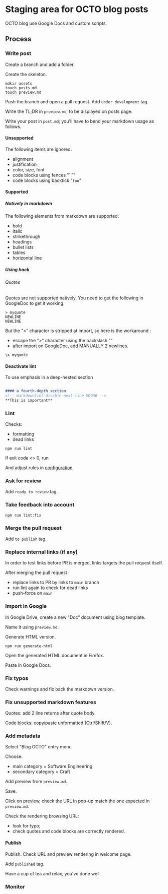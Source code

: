 # Staging area for OCTO blog posts

OCTO blog use Google Docs and custom scripts.

## Process

### Write post

Create a branch and add a folder.

Create the skeleton.
```shell
mdkir assets
touch posts.md
touch preview.md
```

Push the branch and open a pull request.
Add `under development` tag.

Write the TL;DR in `preview.md`, to be displayed on posts page.

Write your post in `post.md`; you'll have to bend your markdown usage as follows.

#### Unsupported

The following items are ignored:

- alignment
- justification
- color, size, font
- code blocks using fences "```"
- code blocks using backtick "`foo`"

#### Supported

##### Natively in markdown

The following elements from markdown are supported:

- bold
- italic
- strikethrough
- headings
- bullet lists
- tables
- horizontal line

##### Using hack

###### Quotes

Quotes are not supported natively.
You need to get the following in GoogleDoc to get it working.

```text
> myquote
NEWLINE
NEWLINE
```

But the ">" character is stripped at import, so here is the workaround :

- escape the ">" character using the backslash "\"
- after import on GoogleDoc, add MANUALLY 2 newlines.

```text
\> myquote
```

#### Deactivate lint

To use emphasis in a deep-nested section
```markdown

#### a fourth-depth section
<!-- markdownlint-disable-next-line MD036 -->
**This is important**

```

### Lint

Checks:

- formatting
- dead links

```shell
npm run lint
```

If exit code <> 0, run

And adjust rules in [configuration](./.mardownlint.jsonc)

### Ask for review

Add `ready to review` tag.

### Take feedback into account

```shell
npm run lint:fix
```

### Merge the pull request

Add `to publish` tag.

### Replace internal links (if any)

In order to test links before PR is merged, links targets the pull request itself.

After merging the pull request :

- replace links to PR by links to `main` branch
- run lint again to check for dead links
- push-force on `main`

### Import in Google

In Google Drive, create a new "Doc" document using blog template.

Name it using `preview.md`.

Generate HTML version.

```shell
npm run generate-html
```

Open the generated HTML document in Firefox.

Paste in Google Docs.

### Fix typos

Check warnings and fix back the markdown version.

### Fix unsupported markdown features

Quotes: add 2 line returns after quote body.

Code blocks: copy/paste unformatted (Ctrl/Shift/V).

### Add metadata

Select "Blog OCTO" entry menu

Choose:

- main category = Software Engineering
- secondary category = Craft

Add preview from `preview.md`.

Save.

Click on preview, check the URL in pop-up match the one expected in  `preview.md`.

Check the rendering browsing URL:

- look for typo;
- check quotes and code blocks are correctly rendered.

#### Publish

Publish. Check URL and preview rendering in welcome page.

Add `published` tag.

Have a cup of tea and relax, you've done well.

### Monitor

[](https://github.com/octo-topi/blog-staging/graphs/traffic)
